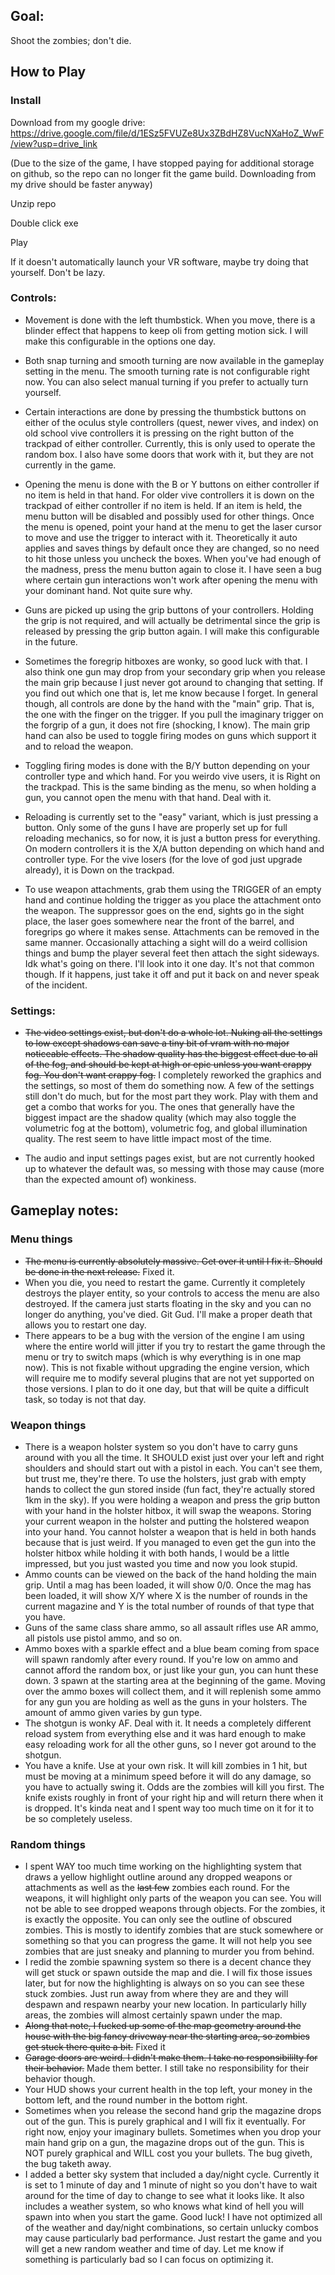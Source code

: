 ## Goal: 
Shoot the zombies; don't die.

## How to Play

### Install
Download from my google drive: https://drive.google.com/file/d/1ESz5FVUZe8Ux3ZBdHZ8VucNXaHoZ_WwF/view?usp=drive_link

(Due to the size of the game, I have stopped paying for additional storage on github, so the repo can no longer fit the game build. Downloading from my drive should be faster anyway)

Unzip repo

Double click exe

Play

If it doesn't automatically launch your VR software, maybe try doing that yourself. Don't be lazy.

### Controls:
* Movement is done with the left thumbstick. When you move, there is a blinder effect that happens to keep oli from getting motion sick. I will make this configurable in the options one day.

* Both snap turning and smooth turning are now available in the gameplay setting in the menu. The smooth turning rate is not configurable right now. You can also select manual turning if you prefer to actually turn yourself.

* Certain interactions are done by pressing the thumbstick buttons on either of the oculus style controllers (quest, newer vives, and index) on old school vive controllers it is pressing on the right button of the trackpad of either controller. Currently, this is only used to operate the random box. I also have some doors that work with it, but they are not currently in the game.

* Opening the menu is done with the B or Y buttons on either controller if no item is held in that hand. For older vive controllers it is down on the trackpad of either controller if no item is held. If an item is held, the menu button will be disabled and possibly used for other things. Once the menu is opened, point your hand at the menu to get the laser cursor to move and use the trigger to interact with it. Theoretically it auto applies and saves things by default once they are changed, so no need to hit those unless you uncheck the boxes. When you've had enough of the madness, press the menu button again to close it. I have seen a bug where certain gun interactions won't work after opening the menu with your dominant hand. Not quite sure why.

* Guns are picked up using the grip buttons of your controllers. Holding the grip is not required, and will actually be detrimental since the grip is released by pressing the grip button again. I will make this configurable in the future.

* Sometimes the foregrip hitboxes are wonky, so good luck with that. I also think one gun may drop from your secondary grip when you release the main grip because I just never got around to changing that setting. If you find out which one that is, let me know because I forget. In general though, all controls are done by the hand with the "main" grip. That is, the one with the finger on the trigger. If you pull the imaginary trigger on the forgrip of a gun, it does not fire (shocking, I know). The main grip hand can also be used to toggle firing modes on guns which support it and to reload the weapon.

* Toggling firing modes is done with the B/Y button depending on your controller type and which hand. For you weirdo vive users, it is Right on the trackpad. This is the same binding as the menu, so when holding a gun, you cannot open the menu with that hand. Deal with it.

* Reloading is currently set to the "easy" variant, which is just pressing a button. Only some of the guns I have are properly set up for full reloading mechanics, so for now, it is just a button press for everything. On modern controllers it is the X/A button depending on which hand and controller type. For the vive losers (for the love of god just upgrade already), it is Down on the trackpad.

* To use weapon attachments, grab them using the TRIGGER of an empty hand and continue holding the trigger as you place the attachment onto the weapon. The suppressor goes on the end, sights go in the sight place, the laser goes somewhere near the front of the barrel, and foregrips go where it makes sense. Attachments can be removed in the same manner. Occasionally attaching a sight will do a weird collision things and bump the player several feet then attach the sight sideways. Idk what's going on there. I'll look into it one day. It's not that common though. If it happens, just take it off and put it back on and never speak of the incident.

### Settings: 
* ~~The video settings exist, but don't do a whole lot. Nuking all the settings to low except shadows can save a tiny bit of vram with no major noticeable effects. The shadow quality has the biggest effect due to all of the fog, and should be kept at high or epic unless you want crappy fog. You don't want crappy fog.~~ I completely reworked the graphics and the settings, so most of them do something now. A few of the settings still don't do much, but for the most part they work. Play with them and get a combo that works for you. The ones that generally have the biggest impact are the shadow quality (which may also toggle the volumetric fog at the bottom), volumetric fog, and global illumination quality. The rest seem to have little impact most of the time. 
  
* The audio and input settings pages exist, but are not currently hooked up to whatever the default was, so messing with those may cause (more than the expected amount of) wonkiness.

## Gameplay notes:

### Menu things
* ~~The menu is currently absolutely massive. Get over it until I fix it. Should be done in the next release.~~ Fixed it.
* When you die, you need to restart the game. Currently it completely destroys the player entity, so your controls to access the menu are also destroyed. If the camera just starts floating in the sky and you can no longer do anything, you've died. Git Gud. I'll make a proper death that allows you to restart one day.
* There appears to be a bug with the version of the engine I am using where the entire world will jitter if you try to restart the game through the menu or try to switch maps (which is why everything is in one map now). This is not fixable without upgrading the engine version, which will require me to modify several plugins that are not yet supported on those versions. I plan to do it one day, but that will be quite a difficult task, so today is not that day.

### Weapon things
* There is a weapon holster system so you don't have to carry guns around with you all the time. It SHOULD exist just over your left and right shoulders and should start out with a pistol in each. You can't see them, but trust me, they're there. To use the holsters, just grab with empty hands to collect the gun stored inside (fun fact, they're actually stored 1km in the sky). If you were holding a weapon and press the grip button with your hand in the holster hitbox, it will swap the weapons. Storing your current weapon in the holster and putting the holstered weapon into your hand. You cannot holster a weapon that is held in both hands because that is just weird. If you managed to even get the gun into the holster hitbox while holding it with both hands, I would be a little impressed, but you just wasted you time and now you look stupid.
* Ammo counts can be viewed on the back of the hand holding the main grip. Until a mag has been loaded, it will show 0/0. Once the mag has been loaded, it will show X/Y where X is the number of rounds in the current magazine and Y is the total number of rounds of that type that you have.
* Guns of the same class share ammo, so all assault rifles use AR ammo, all pistols use pistol ammo, and so on. 
* Ammo boxes with a sparkle effect and a blue beam coming from space will spawn randomly after every round. If you're low on ammo and cannot afford the random box, or just like your gun, you can hunt these down. 3 spawn at the starting area at the beginning of the game. Moving over the ammo boxes will collect them, and it will replenish some ammo for any gun you are holding as well as the guns in your holsters. The amount of ammo given varies by gun type.
* The shotgun is wonky AF. Deal with it. It needs a completely different reload system from everything else and it was hard enough to make easy reloading work for all the other guns, so I never got around to the shotgun.
* You have a knife. Use at your own risk. It will kill zombies in 1 hit, but must be moving at a minimum speed before it will do any damage, so you have to actually swing it. Odds are the zombies will kill you first. The knife exists roughly in front of your right hip and will return there when it is dropped. It's kinda neat and I spent way too much time on it for it to be so completely useless.

### Random things
* I spent WAY too much time working on the highlighting system that draws a yellow highlight outline around any dropped weapons or attachments as well as the ~~last few~~ zombies each round. For the weapons, it will highlight only parts of the weapon you can see. You will not be able to see dropped weapons through objects. For the zombies, it is exactly the opposite. You can only see the outline of obscured zombies. This is mostly to identify zombies that are stuck somewhere or something so that you can progress the game. It will not help you see zombies that are just sneaky and planning to murder you from behind.
* I redid the zombie spawning system so there is a decent chance they will get stuck or spawn outside the map and die. I will fix those issues later, but for now the highlighting is always on so you can see these stuck zombies. Just run away from where they are and they will despawn and respawn nearby your new location. In particularly hilly areas, the zombies will almost certainly spawn under the map.
* ~~Along that note, I fucked up some of the map geometry around the house with the big fancy driveway near the starting area, so zombies get stuck there quite a bit.~~ Fixed it
* ~~Garage doors are weird. I didn't make them. I take no responsibililty for their behavior.~~ Made them better. I still take no responsibility for their behavior though.
* Your HUD shows your current health in the top left, your money in the bottom left, and the round number in the bottom right.
* Sometimes when you release the second hand grip the magazine drops out of the gun. This is purely graphical and I will fix it eventually. For right now, enjoy your imaginary bullets. Sometimes when you drop your main hand grip on a gun, the magazine drops out of the gun. This is NOT purely graphical and WILL cost you your bullets. The bug giveth, the bug taketh away.
* I added a better sky system that included a day/night cycle. Currently it is set to 1 minute of day and 1 minute of night so you don't have to wait around for the time of day to change to see what it looks like. It also includes a weather system, so who knows what kind of hell you will spawn into when you start the game. Good luck! I have not optimized all of the weather and day/night combinations, so certain unlucky combos may cause particularly bad performance. Just restart the game and you will get a new random weather and time of day. Let me know if something is particularly bad so I can focus on optimizing it.

